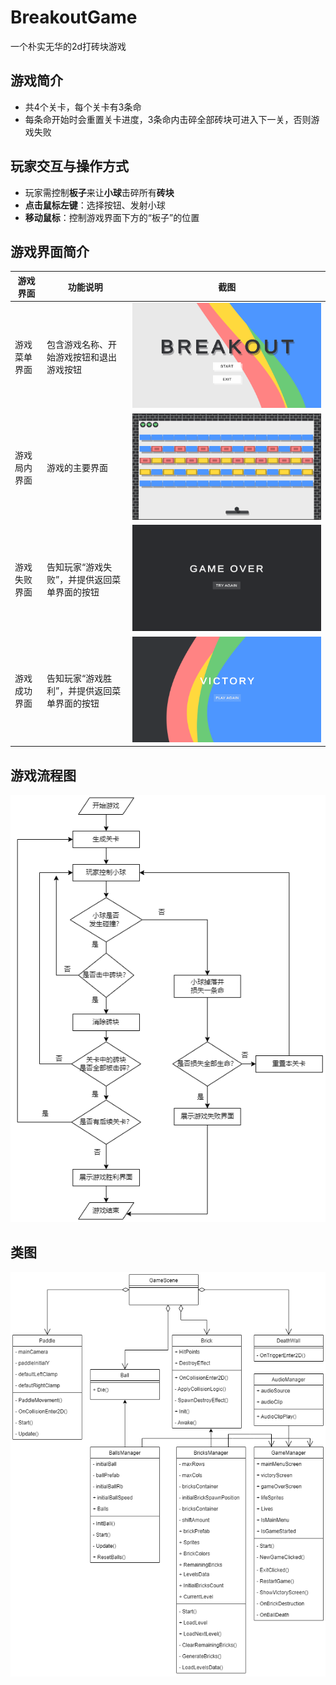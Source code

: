 # BreakoutGame
一个朴实无华的2d打砖块游戏
## 游戏简介
- 共4个关卡，每个关卡有3条命
- 每条命开始时会重置关卡进度，3条命内击碎全部砖块可进入下一关，否则游戏失败
## 玩家交互与操作方式
- 玩家需控制**板子**来让**小球**击碎所有**砖块**
- **点击鼠标左键**：选择按钮、发射小球
- **移动鼠标**：控制游戏界面下方的“板子”的位置
## 游戏界面简介
| 游戏界面  | 功能说明 | 截图 |
| ------------- | ------------- | ------------- |
| 游戏菜单界面  | 包含游戏名称、开始游戏按钮和退出游戏按钮  | ![image](https://github.com/ptpt-y/BreakoutGame/blob/master/readmeImg/menu.png)   |
| 游戏局内界面 | 游戏的主要界面  | ![image](https://github.com/ptpt-y/BreakoutGame/blob/master/readmeImg/game.png)  |
| 游戏失败界面 | 告知玩家“游戏失败”，并提供返回菜单界面的按钮  | ![image](https://github.com/ptpt-y/BreakoutGame/blob/master/readmeImg/fail.png)  |
| 游戏成功界面 | 告知玩家“游戏胜利”，并提供返回菜单界面的按钮 | ![image](https://github.com/ptpt-y/BreakoutGame/blob/master/readmeImg/victory.png)   |
## 游戏流程图
![image](https://github.com/ptpt-y/BreakoutGame/blob/master/readmeImg/game-flowmap.png)
## 类图
 ![image](https://github.com/ptpt-y/BreakoutGame/blob/master/readmeImg/class.png)